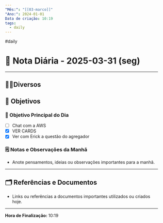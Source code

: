 ```yaml
---
"Mês:": "[[03-marco]]"
"Ano:": 2024-01-01
Data de criação: 10:19
tags:
  - daily
---
```

#daily
# 📅 Nota Diária - 2025-03-31 (seg)
---
## 🤝🏻Diversos

## 🌄 Objetivos
### 🎯 Objetivo Principal do Dia
- [ ] Chat com a AWS
- [x] VER CARDS 
- [x] Ver com Erick a questão do agregador

### 🗒️ Notas e Observações da Manhã
- Anote pensamentos, ideias ou observações importantes para a manhã.
---
## 🗂️ Referências e Documentos
- Links ou referências a documentos importantes utilizados ou criados hoje.

---

**Hora de Finalização:** 10:19
